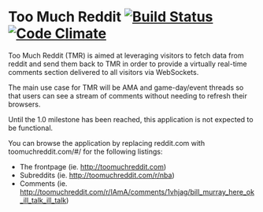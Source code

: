 # Too Much Reddit [![Build Status](https://travis-ci.org/achan/toomuchreddit.png?branch=master)](https://travis-ci.org/achan/toomuchreddit) [![Code Climate](https://codeclimate.com/github/achan/toomuchreddit.png)](https://codeclimate.com/github/achan/toomuchreddit)

Too Much Reddit (TMR) is aimed at leveraging visitors to fetch data from reddit
and send them back to TMR in order to provide a virtually real-time comments
section delivered to all visitors via WebSockets.

The main use case for TMR will be AMA and game-day/event threads so that users
can see a stream of comments without needing to refresh their browsers.

Until the 1.0 milestone has been reached, this application is not expected to
be functional.

You can browse the application by replacing reddit.com with
toomuchreddit.com/#/ for the following listings:

 - The frontpage (ie. http://toomuchreddit.com)
 - Subreddits (ie. http://toomuchreddit.com/r/nba)
 - Comments (ie. http://toomuchreddit.com/r/IAmA/comments/1vhjag/bill_murray_here_ok_ill_talk_ill_talk)
